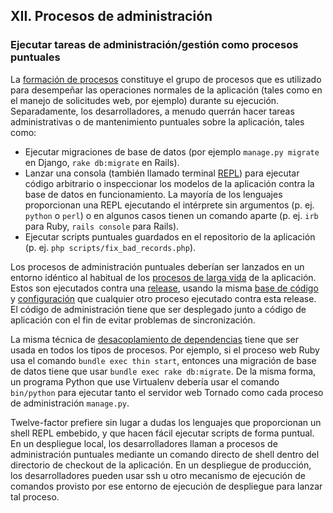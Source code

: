 ## XII. Procesos de administración
### Ejecutar tareas de administración/gestión como procesos puntuales

La [formación de procesos](./concurrency) constituye el grupo de procesos que es utilizado para desempeñar las operaciones normales de la aplicación (tales como en el manejo de solicitudes web, por ejemplo) durante su ejecución. Separadamente, los desarrolladores, a menudo querrán hacer tareas administrativas o de mantenimiento puntuales sobre la aplicación, tales como:

* Ejecutar migraciones de base de datos (por ejemplo `manage.py migrate` en Django, `rake db:migrate` en Rails).
* Lanzar una consola (también llamado terminal [REPL](http://en.wikipedia.org/wiki/Read-eval-print_loop)) para ejecutar código arbitrario o inspeccionar los modelos de la aplicación contra la base de datos en funcionamiento. La mayoría de los lenguajes proporcionan una REPL ejecutando el intérprete sin argumentos (p. ej. `python` o `perl`) o en algunos casos tienen un comando aparte (p. ej. `irb` para Ruby, `rails console` para Rails).
* Ejecutar scripts puntuales guardados en el repositorio de la aplicación (p. ej. `php scripts/fix_bad_records.php`).

Los procesos de administración puntuales deberían ser lanzados en un entorno idéntico al habitual de los [procesos de larga vida](./processes) de la aplicación. Estos son ejecutados contra una [release](./build-release-run), usando la misma [base de código](./codebase) y [configuración](./config) que cualquier otro proceso ejecutado contra esta release.  El código de administración tiene que ser desplegado junto a código de aplicación con el fin de evitar problemas de sincronización.

La misma técnica de [desacoplamiento de dependencias](./dependencies) tiene que ser usada en todos los tipos de procesos.  Por ejemplo, si el proceso web Ruby usa el comando `bundle exec thin start`, entonces una migración de base de datos tiene que usar `bundle exec rake db:migrate`.  De la misma forma, un programa Python que use Virtualenv debería usar el comando `bin/python` para ejecutar tanto el servidor web Tornado como cada proceso de administración `manage.py`.

Twelve-factor prefiere sin lugar a dudas los lenguajes que proporcionan un shell REPL embebido, y que hacen fácil ejecutar scripts de forma puntual.  En un despliegue local, los desarrolladores llaman a procesos de administración puntuales mediante un comando directo de shell dentro del directorio de checkout de la aplicación.  En un despliegue de producción, los desarrolladores pueden usar ssh u otro mecanismo de ejecución de comandos provisto por ese entorno de ejecución de despliegue para lanzar tal proceso.
